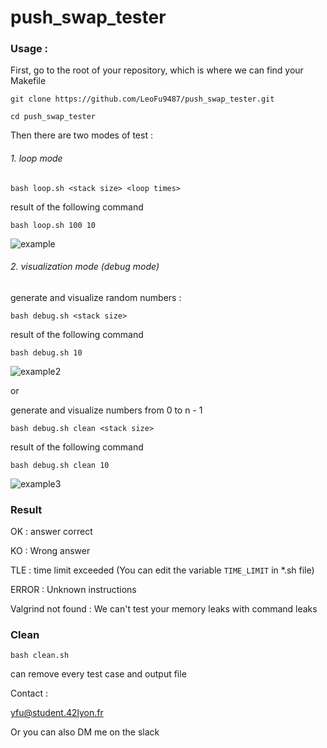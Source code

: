 # push_swap_tester

### Usage :

First, go to the root of your repository, which is where we can find your Makefile

```git clone https://github.com/LeoFu9487/push_swap_tester.git```

```cd push_swap_tester```

Then there are two modes of test :

###### 1. loop mode

```bash loop.sh <stack size> <loop times>```

result of the following command

```bash loop.sh 100 10```

![example](https://user-images.githubusercontent.com/70040774/118051305-0b7fa580-b381-11eb-9568-36b44748b10f.png)


###### 2. visualization mode (debug mode)

generate and visualize random numbers : 

```bash debug.sh <stack size>```

result of the following command

```bash debug.sh 10```

![example2](https://user-images.githubusercontent.com/70040774/118052309-cceaea80-b382-11eb-8c9d-39675e9143ba.png)

or

generate and visualize numbers from 0 to n - 1

```bash debug.sh clean <stack size>```

result of the following command

```bash debug.sh clean 10```

![example3](https://user-images.githubusercontent.com/70040774/118052350-daa07000-b382-11eb-95e4-c8715f70cc05.png)

### Result 

OK : answer correct

KO : Wrong answer

TLE : time limit exceeded (You can edit the variable ```TIME_LIMIT``` in *.sh file)

ERROR : Unknown instructions

Valgrind not found : We can't test your memory leaks with command leaks

### Clean

```bash clean.sh```

can remove every test case and output file

Contact : 

yfu@student.42lyon.fr

Or you can also DM me on the slack


